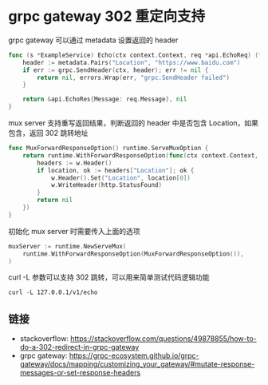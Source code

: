 # grpc gateway 302 重定向支持

[//]: <> (grpc-gateway, 302, curl, http)

grpc gateway 可以通过 metadata 设置返回的 header

```go
func (s *ExampleService) Echo(ctx context.Context, req *api.EchoReq) (*api.EchoRes, error) {
	header := metadata.Pairs("Location", "https://www.baidu.com")
	if err := grpc.SendHeader(ctx, header); err != nil {
		return nil, errors.Wrap(err, "grpc.SendHeader failed")
	}

	return &api.EchoRes{Message: req.Message}, nil
}
```

mux server 支持重写返回结果，判断返回的 header 中是否包含 Location，如果包含，返回 302 跳转地址

```go
func MuxForwardResponseOption() runtime.ServeMuxOption {
	return runtime.WithForwardResponseOption(func(ctx context.Context, w http.ResponseWriter, _ proto.Message) error {
		headers := w.Header()
		if location, ok := headers["Location"]; ok {
			w.Header().Set("Location", location[0])
			w.WriteHeader(http.StatusFound)
		}
		return nil
	})
}
```

初始化 mux server 时需要传入上面的选项

```go
muxServer := runtime.NewServeMux(
    runtime.WithForwardResponseOption(MuxForwardResponseOption()),
)
```

curl -L 参数可以支持 302 跳转，可以用来简单测试代码逻辑功能

```shell
curl -L 127.0.0.1/v1/echo
```

## 链接

- stackoverflow: <https://stackoverflow.com/questions/49878855/how-to-do-a-302-redirect-in-grpc-gateway>
- grpc gateway: <https://grpc-ecosystem.github.io/grpc-gateway/docs/mapping/customizing_your_gateway/#mutate-response-messages-or-set-response-headers>
